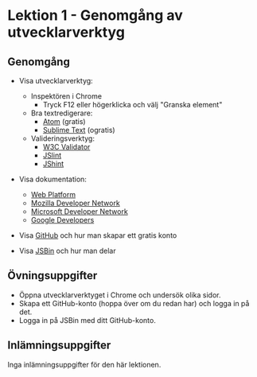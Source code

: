 # Lektion 1 - Genomgång av utvecklarverktyg

## Genomgång

- Visa utvecklarverktyg:
  - Inspektören i Chrome
    - Tryck F12 eller högerklicka och välj "Granska element"
  - Bra textredigerare:
    - [Atom](https://atom.io/) (gratis)
    - [Sublime Text](http://www.sublimetext.com/) (ogratis)
  - Valideringsverktyg:
    - [W3C Validator](https://validator.w3.org/)
    - [JSlint](http://jslint.com/)
    - [JShint](http://jshint.com/)

- Visa dokumentation:
  - [Web Platform](https://webplatform.org/)
  - [Mozilla Developer Network](https://developer.mozilla.org/)
  - [Microsoft Developer Network](https://msdn.microsoft.com/web-app-development-msdn)
  - [Google Developers](https://developers.google.com/web/)

- Visa [GitHub](http://github.com) och hur man skapar ett gratis konto

- Visa [JSBin](http://jsbin.com) och hur man delar

## Övningsuppgifter

- Öppna utvecklarverktyget i Chrome och undersök olika sidor.
- Skapa ett GitHub-konto (hoppa över om du redan har) och logga in på det.
- Logga in på JSBin med ditt GitHub-konto.

## Inlämningsuppgifter

Inga inlämningsuppgifter för den här lektionen.
